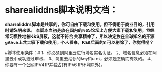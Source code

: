 # sharealiddns脚本说明文档：
**sharealiddns脚本是共享的，你可自由下载和使用，但不得用于商业目的，引用时请注明来源。
本脚本当初是放在国内的K&S论坛上方便大家下载和使用，但经常习惯性地被K&S屏蔽，这就不符合
共享精神了，所以决定放在全球知名的开源github上共大家下载和使用。个人看来，K&S后面的S
可以删除了，你觉得呢？**

 #脚本使用条件：#
    1、你必须到阿里云进行域名实名认证。
    2、域名信息必须在阿里云中成功通过审核。
    3、阿里云给你的key和cret，必须是正确而有效的。
    4、你要有一个公网IPV4 IP并独占(有IPV6 IP环境除外)。
